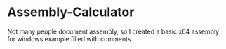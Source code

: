 # Assembly-Calculator
Not many people document assembly, so I created a basic x64 assembly for windows example filled with comments.
